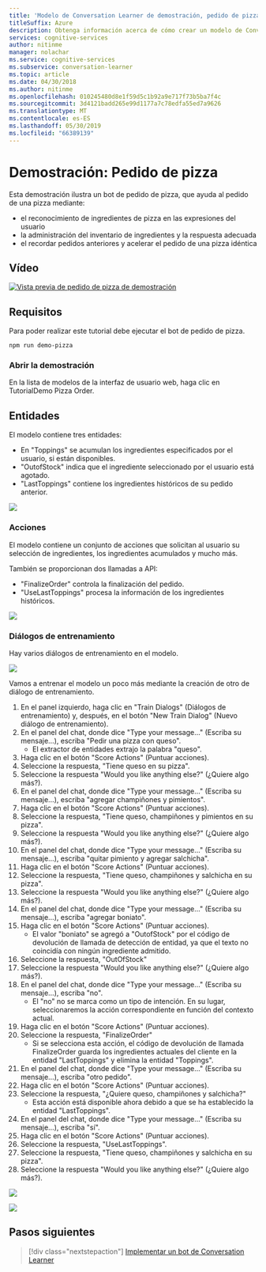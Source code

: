 ```yaml
---
title: 'Modelo de Conversation Learner de demostración, pedido de pizza: Microsoft Cognitive Services | Microsoft Docs'
titleSuffix: Azure
description: Obtenga información acerca de cómo crear un modelo de Conversation Learner de demostración.
services: cognitive-services
author: nitinme
manager: nolachar
ms.service: cognitive-services
ms.subservice: conversation-learner
ms.topic: article
ms.date: 04/30/2018
ms.author: nitinme
ms.openlocfilehash: 010245480d8e1f59d5c1b92a9e717f73b5ba7f4c
ms.sourcegitcommit: 3d4121badd265e99d1177a7c78edfa55ed7a9626
ms.translationtype: MT
ms.contentlocale: es-ES
ms.lasthandoff: 05/30/2019
ms.locfileid: "66389139"
---
```

# <a name="demo-pizza-order"></a>Demostración: Pedido de pizza
Esta demostración ilustra un bot de pedido de pizza, que ayuda al pedido de una pizza mediante:

- el reconocimiento de ingredientes de pizza en las expresiones del usuario
- la administración del inventario de ingredientes y la respuesta adecuada
- el recordar pedidos anteriores y acelerar el pedido de una pizza idéntica

## <a name="video"></a>Vídeo

[![Vista previa de pedido de pizza de demostración](https://aka.ms/cl_Tutorial_v3_DemoPizzaOrder_Preview)](https://aka.ms/cl_Tutorial_v3_DemoPizzaOrder)

## <a name="requirements"></a>Requisitos
Para poder realizar este tutorial debe ejecutar el bot de pedido de pizza.

    npm run demo-pizza

### <a name="open-the-demo"></a>Abrir la demostración

En la lista de modelos de la interfaz de usuario web, haga clic en TutorialDemo Pizza Order. 

## <a name="entities"></a>Entidades

El modelo contiene tres entidades:

- En "Toppings" se acumulan los ingredientes especificados por el usuario, si están disponibles.
- "OutofStock" indica que el ingrediente seleccionado por el usuario está agotado.
- "LastToppings" contiene los ingredientes históricos de su pedido anterior.

![](../media/tutorial_pizza_entities.PNG)

### <a name="actions"></a>Acciones

El modelo contiene un conjunto de acciones que solicitan al usuario su selección de ingredientes, los ingredientes acumulados y mucho más.

También se proporcionan dos llamadas a API:

- "FinalizeOrder" controla la finalización del pedido.
- "UseLastToppings" procesa la información de los ingredientes históricos.

![](../media/tutorial_pizza_actions.PNG)

### <a name="training-dialogs"></a>Diálogos de entrenamiento

Hay varios diálogos de entrenamiento en el modelo.

![](../media/tutorial_pizza_dialogs.PNG)

Vamos a entrenar el modelo un poco más mediante la creación de otro de diálogo de entrenamiento.

1. En el panel izquierdo, haga clic en "Train Dialogs" (Diálogos de entrenamiento) y, después, en el botón "New Train Dialog" (Nuevo diálogo de entrenamiento).
2. En el panel del chat, donde dice "Type your message..." (Escriba su mensaje…), escriba "Pedir una pizza con queso".
    - El extractor de entidades extrajo la palabra "queso".
3. Haga clic en el botón "Score Actions" (Puntuar acciones).
4. Seleccione la respuesta, "Tiene queso en su pizza".
5. Seleccione la respuesta "Would you like anything else?" (¿Quiere algo más?).
6. En el panel del chat, donde dice "Type your message..." (Escriba su mensaje…), escriba "agregar champiñones y pimientos".
7. Haga clic en el botón "Score Actions" (Puntuar acciones).
8. Seleccione la respuesta, "Tiene queso, champiñones y pimientos en su pizza".
9. Seleccione la respuesta "Would you like anything else?" (¿Quiere algo más?).
10. En el panel del chat, donde dice "Type your message..." (Escriba su mensaje…), escriba "quitar pimiento y agregar salchicha".
11. Haga clic en el botón "Score Actions" (Puntuar acciones).
12. Seleccione la respuesta, "Tiene queso, champiñones y salchicha en su pizza".
13. Seleccione la respuesta "Would you like anything else?" (¿Quiere algo más?).
14. En el panel del chat, donde dice "Type your message..." (Escriba su mensaje…), escriba "agregar boniato".
15. Haga clic en el botón "Score Actions" (Puntuar acciones).
    - El valor "boniato" se agregó a "OutofStock" por el código de devolución de llamada de detección de entidad, ya que el texto no coincidía con ningún ingrediente admitido.
16. Seleccione la respuesta, "OutOfStock"
17. Seleccione la respuesta "Would you like anything else?" (¿Quiere algo más?).
18. En el panel del chat, donde dice "Type your message..." (Escriba su mensaje…), escriba "no".
    - El "no" no se marca como un tipo de intención. En su lugar, seleccionaremos la acción correspondiente en función del contexto actual.
19. Haga clic en el botón "Score Actions" (Puntuar acciones).
20. Seleccione la respuesta, "FinalizeOrder"
    - Si se selecciona esta acción, el código de devolución de llamada FinalizeOrder guarda los ingredientes actuales del cliente en la entidad "LastToppings" y elimina la entidad "Toppings".
21. En el panel del chat, donde dice "Type your message..." (Escriba su mensaje…), escriba "otro pedido".
22. Haga clic en el botón "Score Actions" (Puntuar acciones).
23. Seleccione la respuesta, "¿Quiere queso, champiñones y salchicha?"
    - Esta acción está disponible ahora debido a que se ha establecido la entidad "LastToppings".
24. En el panel del chat, donde dice "Type your message..." (Escriba su mensaje…), escriba "sí".
25. Haga clic en el botón "Score Actions" (Puntuar acciones).
26. Seleccione la respuesta, "UseLastToppings".
27. Seleccione la respuesta, "Tiene queso, champiñones y salchicha en su pizza".
28. Seleccione la respuesta "Would you like anything else?" (¿Quiere algo más?).

![](../media/tutorial_pizza_callbackcode.PNG)

![](../media/tutorial_pizza_apicalls.PNG)

## <a name="next-steps"></a>Pasos siguientes

> [!div class="nextstepaction"]
> [Implementar un bot de Conversation Learner](../deploy-to-bf.md)

